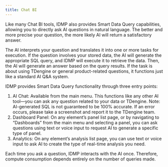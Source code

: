 ```yaml
---
title: Chat BI
---
```


Like many Chat BI tools, IDMP also provides Smart Data Query capabilities, allowing you to directly ask AI questions in natural language. The better and more precise your question, the more likely AI will return a satisfactory answer.

The AI interprets your question and translates it into one or more tasks for execution. If the question involves your stored data, the AI will generate the appropriate SQL query, and IDMP will execute it to retrieve the data. Then, the AI will generate an answer based on the query results. If the task is about using TDengine or general product-related questions, it functions just like a standard AI Q&A system.

IDMP provides Smart Data Query functionality through three entry points:

1. AI Chat: Available from the main menu. This functions like any other AI tool—you can ask any question related to your data or TDengine. Note: AI-generated SQL is not guaranteed to be 100% accurate. If an error occurs, please take a screenshot and report it to the TDengine team.
1. Dashboard Panel: On any element’s panel list page, or by navigating to “Dashboards” from the main menu and selecting a panel, you can ask questions using text or voice input to request AI to generate a specific type of panel.
1. Analytics: On any element’s analysis list page, you can use text or voice input to ask AI to create the type of real-time analysis you need.
   

Each time you ask a question, IDMP interacts with the AI once. Therefore, compute consumption depends entirely on the number of queries made.

